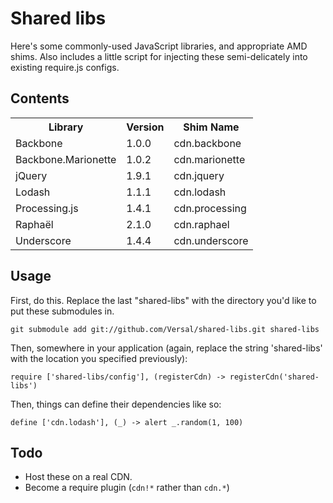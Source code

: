 # Shared libs

Here's some commonly-used JavaScript libraries, and appropriate AMD shims. Also
includes a little script for injecting these semi-delicately into existing
require.js configs.

## Contents
<table>
  <tr>
    <th>Library</th><th>Version</th><th>Shim Name</th>
  </tr>
  <tr>
    <td>Backbone</td>
    <td>1.0.0</td>
    <td>cdn.backbone</td>
  </tr>
  <tr>
    <td>Backbone.Marionette</td>
    <td>1.0.2</td>
    <td>cdn.marionette</td>
  </tr>
  <tr>
    <td>jQuery</td>
    <td>1.9.1</td>
    <td>cdn.jquery</td>
  </tr>
  <tr>
    <td>Lodash</td>
    <td>1.1.1</td>
    <td>cdn.lodash</td>
  </tr>
  <tr>
    <td>Processing.js</td>
    <td>1.4.1</td>
    <td>cdn.processing</td>
  </tr>
  <tr>
    <td>Raphaël</td>
    <td>2.1.0</td>
    <td>cdn.raphael</td>
  </tr>
  <tr>
    <td>Underscore</td>
    <td>1.4.4</td>
    <td>cdn.underscore</td>
  </tr>
</table>

## Usage
First, do this. Replace the last "shared-libs" with the directory you'd like to
put these submodules in.

    git submodule add git://github.com/Versal/shared-libs.git shared-libs

Then, somewhere in your application (again, replace the string 'shared-libs'
with the location you specified previously):

    require ['shared-libs/config'], (registerCdn) -> registerCdn('shared-libs')

Then, things can define their dependencies like so:

    define ['cdn.lodash'], (_) -> alert _.random(1, 100)

## Todo
- Host these on a real CDN.
- Become a require plugin (`cdn!*` rather than `cdn.*`)
